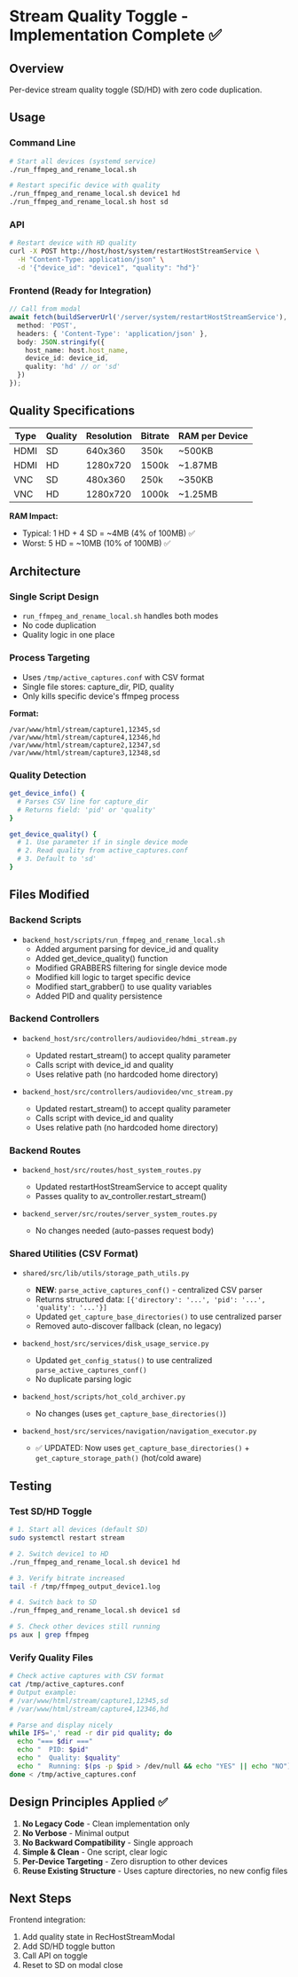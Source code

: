 # Stream Quality Toggle - Implementation Complete ✅

## Overview
Per-device stream quality toggle (SD/HD) with zero code duplication.

## Usage

### Command Line
```bash
# Start all devices (systemd service)
./run_ffmpeg_and_rename_local.sh

# Restart specific device with quality
./run_ffmpeg_and_rename_local.sh device1 hd
./run_ffmpeg_and_rename_local.sh host sd
```

### API
```bash
# Restart device with HD quality
curl -X POST http://host/host/system/restartHostStreamService \
  -H "Content-Type: application/json" \
  -d '{"device_id": "device1", "quality": "hd"}'
```

### Frontend (Ready for Integration)
```typescript
// Call from modal
await fetch(buildServerUrl('/server/system/restartHostStreamService'), {
  method: 'POST',
  headers: { 'Content-Type': 'application/json' },
  body: JSON.stringify({
    host_name: host.host_name,
    device_id: device_id,
    quality: 'hd' // or 'sd'
  })
});
```

## Quality Specifications

| Type | Quality | Resolution | Bitrate | RAM per Device |
|------|---------|------------|---------|----------------|
| HDMI | SD | 640x360 | 350k | ~500KB |
| HDMI | HD | 1280x720 | 1500k | ~1.87MB |
| VNC | SD | 480x360 | 250k | ~350KB |
| VNC | HD | 1280x720 | 1000k | ~1.25MB |

**RAM Impact:**
- Typical: 1 HD + 4 SD = ~4MB (4% of 100MB) ✅
- Worst: 5 HD = ~10MB (10% of 100MB) ✅

## Architecture

### Single Script Design
- `run_ffmpeg_and_rename_local.sh` handles both modes
- No code duplication
- Quality logic in one place

### Process Targeting
- Uses `/tmp/active_captures.conf` with CSV format
- Single file stores: capture_dir, PID, quality
- Only kills specific device's ffmpeg process

**Format:**
```csv
/var/www/html/stream/capture1,12345,sd
/var/www/html/stream/capture4,12346,hd
/var/www/html/stream/capture2,12347,sd
/var/www/html/stream/capture3,12348,sd
```

### Quality Detection
```bash
get_device_info() {
  # Parses CSV line for capture_dir
  # Returns field: 'pid' or 'quality'
}

get_device_quality() {
  # 1. Use parameter if in single device mode
  # 2. Read quality from active_captures.conf
  # 3. Default to 'sd'
}
```

## Files Modified

### Backend Scripts
- `backend_host/scripts/run_ffmpeg_and_rename_local.sh`
  - Added argument parsing for device_id and quality
  - Added get_device_quality() function
  - Modified GRABBERS filtering for single device mode
  - Modified kill logic to target specific device
  - Modified start_grabber() to use quality variables
  - Added PID and quality persistence

### Backend Controllers
- `backend_host/src/controllers/audiovideo/hdmi_stream.py`
  - Updated restart_stream() to accept quality parameter
  - Calls script with device_id and quality
  - Uses relative path (no hardcoded home directory)

- `backend_host/src/controllers/audiovideo/vnc_stream.py`
  - Updated restart_stream() to accept quality parameter
  - Calls script with device_id and quality
  - Uses relative path (no hardcoded home directory)

### Backend Routes
- `backend_host/src/routes/host_system_routes.py`
  - Updated restartHostStreamService to accept quality
  - Passes quality to av_controller.restart_stream()

- `backend_server/src/routes/server_system_routes.py`
  - No changes needed (auto-passes request body)

### Shared Utilities (CSV Format)
- `shared/src/lib/utils/storage_path_utils.py`
  - **NEW**: `parse_active_captures_conf()` - centralized CSV parser
  - Returns structured data: `[{'directory': '...', 'pid': '...', 'quality': '...'}]`
  - Updated `get_capture_base_directories()` to use centralized parser
  - Removed auto-discover fallback (clean, no legacy)

- `backend_host/src/services/disk_usage_service.py`
  - Updated `get_config_status()` to use centralized `parse_active_captures_conf()`
  - No duplicate parsing logic

- `backend_host/scripts/hot_cold_archiver.py`
  - No changes (uses `get_capture_base_directories()`)

- `backend_host/src/services/navigation/navigation_executor.py`
  - ✅ UPDATED: Now uses `get_capture_base_directories()` + `get_capture_storage_path()` (hot/cold aware)

## Testing

### Test SD/HD Toggle
```bash
# 1. Start all devices (default SD)
sudo systemctl restart stream

# 2. Switch device1 to HD
./run_ffmpeg_and_rename_local.sh device1 hd

# 3. Verify bitrate increased
tail -f /tmp/ffmpeg_output_device1.log

# 4. Switch back to SD
./run_ffmpeg_and_rename_local.sh device1 sd

# 5. Check other devices still running
ps aux | grep ffmpeg
```

### Verify Quality Files
```bash
# Check active captures with CSV format
cat /tmp/active_captures.conf
# Output example:
# /var/www/html/stream/capture1,12345,sd
# /var/www/html/stream/capture4,12346,hd

# Parse and display nicely
while IFS=',' read -r dir pid quality; do
  echo "=== $dir ==="
  echo "  PID: $pid"
  echo "  Quality: $quality"
  echo "  Running: $(ps -p $pid > /dev/null && echo "YES" || echo "NO")"
done < /tmp/active_captures.conf
```

## Design Principles Applied ✅

1. **No Legacy Code** - Clean implementation only
2. **No Verbose** - Minimal output
3. **No Backward Compatibility** - Single approach
4. **Simple & Clean** - One script, clear logic
5. **Per-Device Targeting** - Zero disruption to other devices
6. **Reuse Existing Structure** - Uses capture directories, no new config files

## Next Steps

Frontend integration:
1. Add quality state in RecHostStreamModal
2. Add SD/HD toggle button
3. Call API on toggle
4. Reset to SD on modal close

